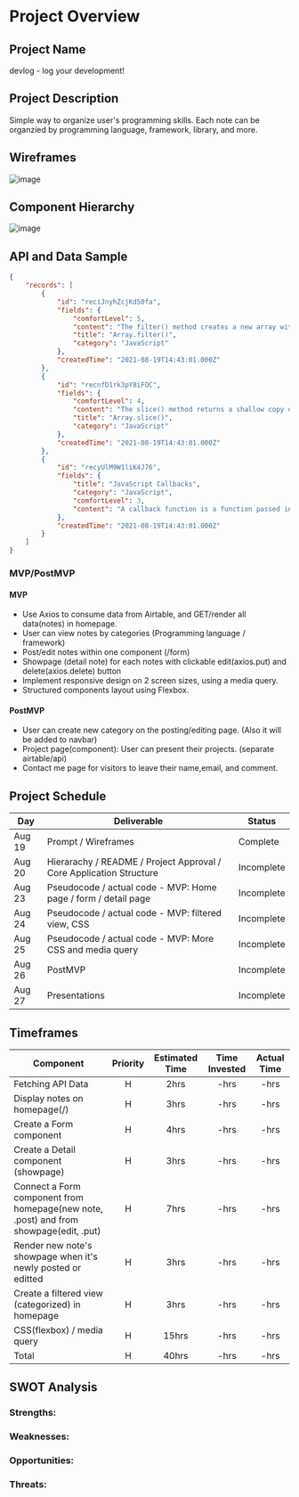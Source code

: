 # Project Overview

## Project Name

devlog - log your development!

## Project Description

Simple way to organize user's programming skills. Each note can be organzied by programming language, framework, library, and more.

## Wireframes


![image](https://user-images.githubusercontent.com/78275456/130250604-69180aa5-7f27-4961-897a-149db92bfa0b.png)


## Component Hierarchy


![image](https://user-images.githubusercontent.com/78275456/130250705-fdaa4035-46e2-4be8-963b-c563d77c69f8.png)


## API and Data Sample

```json
{
    "records": [
        {
            "id": "reciJnyhZcjKd50fa",
            "fields": {
                "comfortLevel": 5,
                "content": "The filter() method creates a new array with all elements that pass the test implemented by the provided function.",
                "title": "Array.filter()",
                "category": "JavaScript"
            },
            "createdTime": "2021-08-19T14:43:01.000Z"
        },
        {
            "id": "recnfD1rk3pY8iFOC",
            "fields": {
                "comfortLevel": 4,
                "content": "The slice() method returns a shallow copy of a portion of an array into a new array object selected from start to end (end not included) where start and end represent the index of items in that array. The original array will not be modified.",
                "title": "Array.slice()",
                "category": "JavaScript"
            },
            "createdTime": "2021-08-19T14:43:01.000Z"
        },
        {
            "id": "recyUlM9W1liK4J76",
            "fields": {
                "title": "JavaScript Callbacks",
                "category": "JavaScript",
                "comfortLevel": 3,
                "content": "A callback function is a function passed into another function as an argument, which is then invoked inside the outer function to complete some kind of routine or action.\n\nfunction greeting(name) {\n  alert('Hello ' + name);\n}\n\nfunction processUserInput(callback) {\n  var name = prompt('Please enter your name.');\n  callback(name);\n}\n\nprocessUserInput(greeting);"
            },
            "createdTime": "2021-08-19T14:43:01.000Z"
        }
    ]
}
```

### MVP/PostMVP

#### MVP 

- Use Axios to consume data from Airtable, and GET/render all data(notes) in homepage.
- User can view notes by categories (Programming language / framework)
- Post/edit notes within one component (/form)
- Showpage (detail note) for each notes with clickable edit(axios.put) and delete(axios.delete) button
- Implement responsive design on 2 screen sizes, using a media query.
- Structured components layout using Flexbox.

#### PostMVP  

- User can create new category on the posting/editing page. (Also it will be added to navbar)
- Project page(component): User can present their projects. (separate airtable/api)
- Contact me page for visitors to leave their name,email, and comment.

## Project Schedule

|  Day | Deliverable | Status
|---|---| ---|
|Aug 19| Prompt / Wireframes | Complete
|Aug 20| Hierarachy / README / Project Approval / Core Application Structure | Incomplete
|Aug 23| Pseudocode / actual code - MVP: Home page / form / detail page | Incomplete
|Aug 24| Pseudocode / actual code - MVP: filtered view, CSS | Incomplete
|Aug 25| Pseudocode / actual code - MVP: More CSS and media query | Incomplete
|Aug 26| PostMVP | Incomplete
|Aug 27| Presentations | Incomplete

## Timeframes

| Component | Priority | Estimated Time | Time Invested | Actual Time |
| --- | :---: |  :---: | :---: | :---: |
| Fetching API Data | H | 2hrs| -hrs | -hrs |
| Display notes on homepage(/) | H | 3hrs| -hrs | -hrs |
| Create a Form component | H |  4hrs | -hrs | -hrs |
| Create a Detail component (showpage) | H | 3hrs| -hrs | -hrs |
| Connect a Form component from homepage(new note, .post) and from showpage(edit, .put) | H | 7hrs| -hrs | -hrs |
| Render new note's showpage when it's newly posted or editted | H | 3hrs| -hrs | -hrs |
| Create a filtered view (categorized) in homepage | H | 3hrs| -hrs | -hrs |
| CSS(flexbox) / media query | H | 15hrs| -hrs | -hrs |
| Total | H | 40hrs| -hrs | -hrs |

## SWOT Analysis

### Strengths:

### Weaknesses:

### Opportunities:

### Threats:
